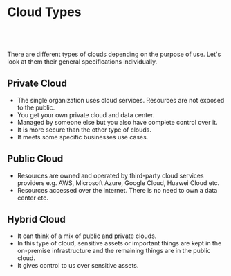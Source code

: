 # Cloud Types

##   &#x20;

There are different types of clouds depending on the purpose of use. Let's look at them their general specifications individually.

## Private Cloud

* The single organization uses cloud services. Resources are not exposed to the public.
* You get your own private cloud and data center.
* Managed by someone else but you also have complete control over it.
* It is more secure than the other type of clouds.
* It meets some specific businesses use cases.

## Public Cloud

* Resources are owned and operated by third-party cloud services providers e.g. AWS, Microsoft Azure, Google Cloud, Huawei Cloud etc.
* Resources accessed over the internet. There is no need to own a data center etc.

## Hybrid Cloud

* It can think of a mix of public and private clouds.
* In this type of cloud, sensitive assets or important things are kept in the on-premise infrastructure and the remaining things are in the public cloud.
* It gives control to us over sensitive assets.
